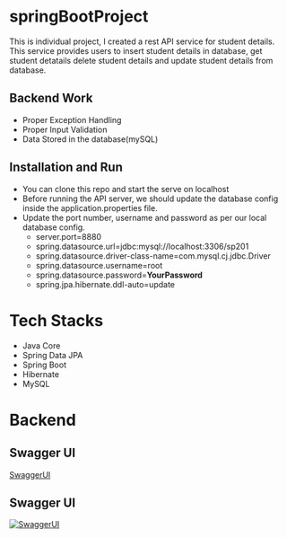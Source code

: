 # springBootProject

This is individual project, I created a rest API service for student details. This service provides users to insert student details in database, get student detatails delete student details and update student details from database.



## Backend Work
-  Proper Exception Handling
-  Proper Input Validation
-  Data Stored in the database(mySQL)


## Installation and Run
-  You can clone this repo and start the serve on localhost
-   Before running the API server, we should update the database config inside the application.properties file.
-   Update the port number, username and password as per our local database config.
    -   server.port=8880
    -   spring.datasource.url=jdbc:mysql://localhost:3306/sp201
    -   spring.datasource.driver-class-name=com.mysql.cj.jdbc.Driver
    -   spring.datasource.username=root
    -   spring.datasource.password=**YourPassword**
    -   spring.jpa.hibernate.ddl-auto=update

# Tech Stacks

-   Java Core
-   Spring Data JPA
-   Spring Boot
-   Hibernate
-   MySQL

# Backend

## Swagger UI
[SwaggerUI](https://drive.google.com/file/d/1EoVNVQS1sh8LEq06Y3hts9Wlgg1Lt-km/view?usp=sharing)

## Swagger UI
[![SwaggerUI](https://github.com/Anantk05/temporary-partner-4254/blob/main/images/Swagger.png?raw=true)](https://github.com/Anantk05/temporary-partner-4254/blob/main/images/Swagger.png?raw=true)
